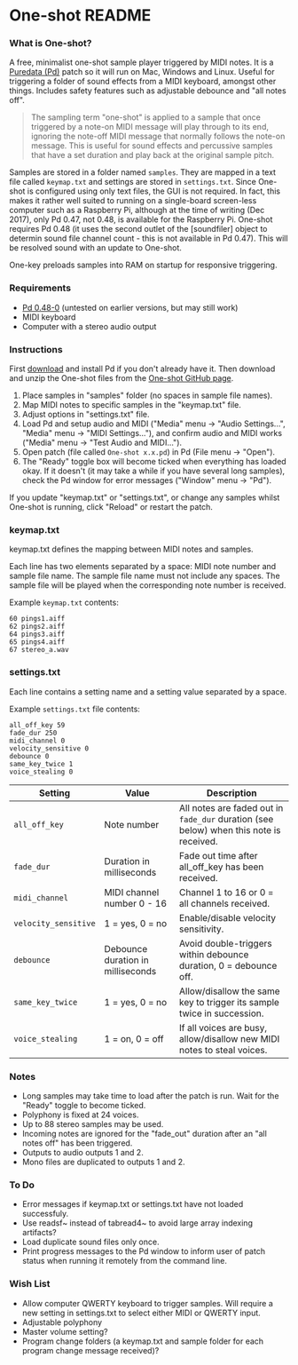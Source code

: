 # One-shot README

### What is One-shot?

A free, minimalist one-shot sample player triggered by MIDI notes. It is a [Puredata (Pd)](http://www.puredata.info) patch so it will run on Mac, Windows and Linux. Useful for triggering a folder of sound effects from a MIDI keyboard, amongst other things. Includes safety features such as adjustable debounce and "all notes off".

> The sampling term "one-shot" is applied to a sample that once triggered by a note-on MIDI message will play through to its end, ignoring the note-off MIDI message that normally follows the note-on message. This is useful for sound effects and percussive samples that have a set duration and play back at the original sample pitch.

Samples are stored in a folder named `samples`. They are mapped in a text file called `keymap.txt` and settings are stored in `settings.txt`. Since One-shot is configured using only text files, the GUI is not required. In fact, this makes it rather well suited to running on a single-board screen-less computer such as a Raspberry Pi, although at the time of writing (Dec 2017), only Pd 0.47, not 0.48, is available for the Raspberry Pi. One-shot requires Pd 0.48 (it uses the second outlet of the [soundfiler] object to determin sound file channel count - this is not available in Pd 0.47). This will be resolved sound with an update to One-shot.

One-key preloads samples into RAM on startup for responsive triggering.

### Requirements

- [Pd 0.48-0](http://msp.ucsd.edu/software.html) (untested on earlier versions, but may still work)
- MIDI keyboard
- Computer with a stereo audio output

### Instructions

First [download](http://msp.ucsd.edu/software.html) and install Pd if you don't already have it. Then download and unzip the One-shot files from the [One-shot GitHub page](https://github.com/making-sound/One-shot).

1. Place samples in "samples" folder (no spaces in sample file names).
2. Map MIDI notes to specific samples in the "keymap.txt" file.
3. Adjust options in "settings.txt" file.
4. Load Pd and setup audio and MIDI ("Media" menu -> "Audio Settings...", "Media" menu -> "MIDI Settings..."), and confirm audio and MIDI works ("Media" menu -> "Test Audio and MIDI...").
5. Open patch (file called `One-shot x.x.pd`) in Pd (File menu -> "Open").
6. The "Ready" toggle box will become ticked when everything has loaded okay. If it doesn't (it may take a while if you have several long samples), check the Pd window for error messages ("Window" menu -> "Pd").

If you update "keymap.txt" or "settings.txt", or change any samples whilst One-shot is running, click "Reload" or restart the patch.

### keymap.txt

keymap.txt defines the mapping between MIDI notes and samples.

Each line has two elements separated by a space: MIDI note number and sample file name. The sample file name must not include any spaces. The sample file will be played when the corresponding note number is received.

Example `keymap.txt` contents:
```
60 pings1.aiff
62 pings2.aiff
64 pings3.aiff
65 pings4.aiff
67 stereo_a.wav
```

### settings.txt

Each line contains a setting name and a setting value separated by a space.

Example `settings.txt` file contents:
```
all_off_key 59
fade_dur 250
midi_channel 0
velocity_sensitive 0
debounce 0
same_key_twice 1
voice_stealing 0
```

| Setting              | Value                             | Description                                                                            |
|----------------------|-----------------------------------|----------------------------------------------------------------------------------------|
| `all_off_key`        | Note number                       | All notes are faded out in `fade_dur` duration (see below) when this note is received. |
| `fade_dur`           | Duration in milliseconds          | Fade out time after all_off_key has been received.                                     |
| `midi_channel`       | MIDI channel number 0 - 16        | Channel 1 to 16 or 0 = all channels received.                                          |
| `velocity_sensitive` | 1 = yes, 0 = no                   | Enable/disable velocity sensitivity.                                                   |
| `debounce`           | Debounce duration in milliseconds | Avoid double-triggers within debounce duration, 0 = debounce off.                      |
| `same_key_twice`     | 1 = yes, 0 = no                   | Allow/disallow the same key to trigger its sample twice in succession.                 |
| `voice_stealing`     | 1 = on, 0 = off                   | If all voices are busy, allow/disallow new MIDI notes to steal voices.                 |

### Notes

- Long samples may take time to load after the patch is run. Wait for the "Ready" toggle to become ticked.
- Polyphony is fixed at 24 voices.
- Up to 88 stereo samples may be used.
- Incoming notes are ignored for the "fade_out" duration after an "all notes off" has been triggered.
- Outputs to audio outputs 1 and 2.
- Mono files are duplicated to outputs 1 and 2.

### To Do

- Error messages if keymap.txt or settings.txt have not loaded successfuly.
- Use readsf~ instead of tabread4~ to avoid large array indexing artifacts?
- Load duplicate sound files only once.
- Print progress messages to the Pd window to inform user of patch status when running it remotely from the command line.

### Wish List

- Allow computer QWERTY keyboard to trigger samples. Will require a new setting in settings.txt to select either MIDI or QWERTY input.
- Adjustable polyphony
- Master volume setting?
- Program change folders (a keymap.txt and sample folder for each program change message received)?
